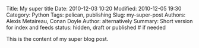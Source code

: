 Title: My super title
Date: 2010-12-03 10:20
Modified: 2010-12-05 19:30
Category: Python
Tags: pelican, publishing
Slug: my-super-post
Authors: Alexis Metaireau, Conan Doyle
Author: alternatively
Summary: Short version for index and feeds
status: hidden, draft or published # if needed

This is the content of my super blog post.